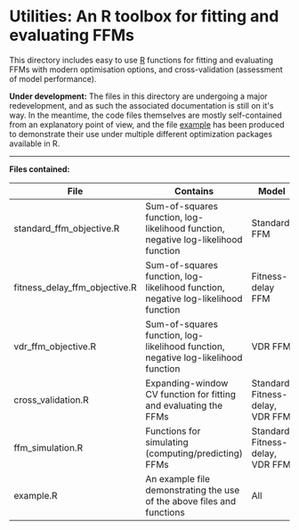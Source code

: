 # Utilities: An R toolbox for fitting and evaluating FFMs

This directory includes easy to use [R](https://www.r-project.org/) functions for fitting and evaluating FFMs with modern optimisation options, and cross-validation (assessment of model performance).  
  
**Under development:** The files in this directory are undergoing a major redevelopment, and as such the associated documentation is still on it's way. In the meantime, the code files themselves are mostly self-contained from an explanatory point of view, and the file [example](example.R) has been produced to demonstrate their use under multiple different optimization packages available in R.

***

**Files contained:**

| File | Contains | Model | Function name |
|-|-|-|-|
| standard_ffm_objective.R | Sum-of-squares function, log-likelihood function, negative log-likelihood function | Standard FFM | `standardObjectiveSS`, `standardObjectiveLL`, `standardObjectiveNLL` |
| fitness_delay_ffm_objective.R | Sum-of-squares function, log-likelihood function, negative log-likelihood function | Fitness-delay FFM | `fitnessDelayObjectiveSS`, `fitnessDelayObjectiveLL`, `fitnessDelayObjectiveNLL` |
| vdr_ffm_objective.R | Sum-of-squares function, log-likelihood function, negative log-likelihood function | VDR FFM | `vdrObjectiveSS`, `vdrObjectiveLL`, `vdrObjectiveNLL` |
| cross_validation.R | Expanding-window CV function for fitting and evaluating the FFMs | Standard, Fitness-delay, VDR FFM | `standardCrossValidate`, `fitnessDelayCrossValidate`, `vdrCrossValidate` |
| ffm_simulation.R | Functions for simulating (computing/predicting) FFMs | Standard, Fitness-delay, VDR FFM | `standardPredict`, `fitnessDelayPredict`, `vdrPredict` |
| example.R | An example file demonstrating the use of the above files and functions | All | N/A |


